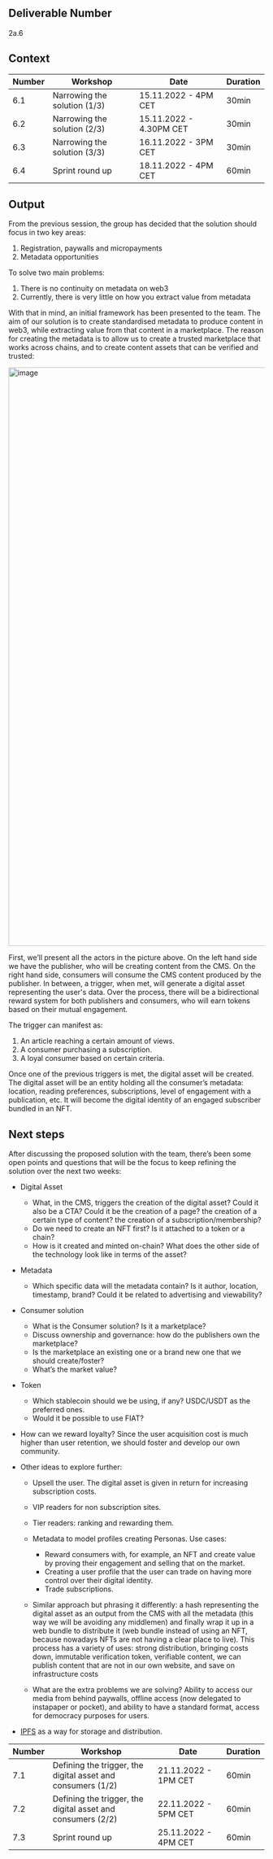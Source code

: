 ## Deliverable Number
2a.6

## Context

| Number        | Workshop      | Date         | Duration     |
| ------------- | ------------- |------------- |------------- |
| 6.1 | Narrowing the solution (1/3) |15.11.2022 - 4PM CET|30min|
| 6.2 | Narrowing the solution (2/3)  |15.11.2022 - 4.30PM CET|30min|
| 6.3 | Narrowing the solution (3/3)  |16.11.2022 - 3PM CET|30min|
| 6.4 | Sprint round up  |18.11.2022 - 4PM CET|60min|

## Output

From the previous session, the group has decided that the solution should focus in two key areas:
1. Registration, paywalls and micropayments
2. Metadata opportunities

To solve two main problems:
1. There is no continuity on metadata on web3
2. Currently, there is very little on how you extract value from metadata

With that in mind, an initial framework has been presented to the team. The aim of our solution is to create standardised metadata to produce content in web3, while extracting value from that content in a marketplace. The reason for creating the metadata is to allow us to create a trusted marketplace that works across chains, and to create content assets that can be verified and trusted:

<img width="1138" alt="image" src="https://user-images.githubusercontent.com/114009050/208706779-0b29588b-8eae-445c-9a14-324b3ddfcd9f.png">

First, we’ll present all the actors in the picture above. On the left hand side we have the publisher, who will be creating content from the CMS. On the right hand side, consumers will consume the CMS content produced by the publisher. In between, a trigger, when met, will generate a digital asset representing the user's data. Over the process, there will be a bidirectional reward system for both publishers and consumers, who will earn tokens based on their mutual engagement.


The trigger can manifest as:
1. An article reaching a certain amount of views.
2. A consumer purchasing a subscription.
3. A loyal consumer based on certain criteria.

Once one of the previous triggers is met, the digital asset will be created. The digital asset will be an entity holding all the consumer’s metadata: location, reading preferences, subscriptions, level of engagement with a publication, etc. It will become the digital identity of an engaged subscriber bundled in an NFT.

## Next steps
After discussing the proposed solution with the team, there’s been some open points and questions that will be the focus to keep refining the solution over the next two weeks:

- Digital Asset
  - What, in the CMS, triggers the creation of the digital asset? Could it also be a CTA? Could it be the creation of a page? the creation of a certain type of content? the creation of a subscription/membership?
  - Do we need to create an NFT first? Is it attached to a token or a chain?
  - How is it created and minted on-chain? What does the other side of the technology look like in terms of the asset?

- Metadata
  - Which specific data will the metadata contain? Is it author, location, timestamp, brand? Could it be related to advertising and viewability? 

- Consumer solution
  - What is the Consumer solution? Is it a marketplace? 
  - Discuss ownership and governance: how do the publishers own the marketplace? 
  - Is the marketplace an existing one or a brand new one that we should create/foster?
  - What’s the market value?

- Token
  - Which stablecoin should we be using, if any? USDC/USDT as the preferred ones.
  - Would it be possible to use FIAT? 

- How can we reward loyalty? Since the user acquisition cost is much higher than user retention, we should foster and develop our own community. 

- Other ideas to explore further:
  - Upsell the user. The digital asset is given in return for increasing subscription costs.

  - VIP readers for non subscription sites.

  - Tier readers: ranking and rewarding them.

  - Metadata to model profiles creating Personas. Use cases:
    - Reward consumers with, for example, an NFT and create value by proving their engagement and selling that on the market. 
    - Creating a user profile that the user can trade on having more control over their digital identity.
    - Trade subscriptions.

  - Similar approach but phrasing it differently: a hash representing the digital asset as an output from the CMS with all the metadata (this way we will be avoiding any middlemen) and finally wrap it up in a web bundle to distribute it (web bundle instead of using an NFT, because nowadays NFTs are not having a clear place to live). This process has a variety of uses: strong distribution, bringing costs down, immutable verification token, verifiable content, we can publish content that are not in our own website, and save on infrastructure costs

  - What are the extra problems we are solving? Ability to access our media from behind paywalls, offline access (now delegated to instapaper or pocket), and ability to have a standard format, access for democracy purposes for users.

 - [IPFS](https://ipfs.tech/) as a way for storage and distribution.


| Number        | Workshop      | Date         | Duration     |
| ------------- | ------------- |------------- |------------- |
| 7.1 | Defining the trigger, the digital asset and consumers (1/2) |21.11.2022 - 1PM CET|60min|
| 7.2 | Defining the trigger, the digital asset and consumers (2/2)  |22.11.2022 - 5PM CET|60min|
| 7.3 | Sprint round up  |25.11.2022 - 4PM CET|60min|
